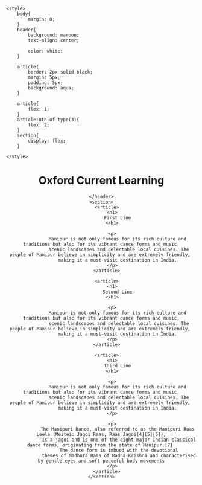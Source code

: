 <!DOCTYPE html>
<html lang="en">
<head>
    <meta charset="UTF-8">
    <meta name="viewport" content="width=device-width, initial-scale=1.0">
    <title>Document</title>

    <style>
        body{
            margin: 0;
        }
        header{
            background: maroon;
            text-align: center;

            color: white;
        }

        article{
            border: 2px solid black;
            margin: 5px;
            padding: 5px;
            background: aqua;
        }

        article{
            flex: 1;
        }
        article:nth-of-type(3){
            flex: 2;
        }
        section{
            display: flex;
        }
        
    </style>
</head>
<body>
    <header>
        <h1>
            Oxford Current Learning
        </h1>
       
    </header>
    <section>
        <article>
            <h1>
                First Line
            </h1>

            <p>
                Manipur is not only famous for its rich culture and traditions but also for its vibrant dance forms and music,
                 scenic landscapes and delectable local cuisines. The people of Manipur believe in simplicity and are extremely friendly, 
                making it a must-visit destination in India.
            </p>
        </article>

        <article>
            <h1>
                Second Line
            </h1>

            <p>
                Manipur is not only famous for its rich culture and traditions but also for its vibrant dance forms and music,
                 scenic landscapes and delectable local cuisines. The people of Manipur believe in simplicity and are extremely friendly, 
                making it a must-visit destination in India.
            </p>
        </article>

        <article>
            <h1>
                Third Line
            </h1>

            <p>
                Manipur is not only famous for its rich culture and traditions but also for its vibrant dance forms and music,
                 scenic landscapes and delectable local cuisines. The people of Manipur believe in simplicity and are extremely friendly, 
                making it a must-visit destination in India.
            </p>

            <p>
                The Manipuri Dance, also referred to as the Manipuri Raas Leela (Meitei: Jagoi Raas, Raas Jagoi[4][5][6]),
                 is a jagoi and is one of the eight major Indian classical dance forms, originating from the state of Manipur.[7] 
                 The dance form is imbued with the devotional
                 themes of Madhura Raas of Radha-Krishna and characterised by gentle eyes and soft peaceful body movements
            </p>
        </article>
    </section>
    
</body>
</html>
